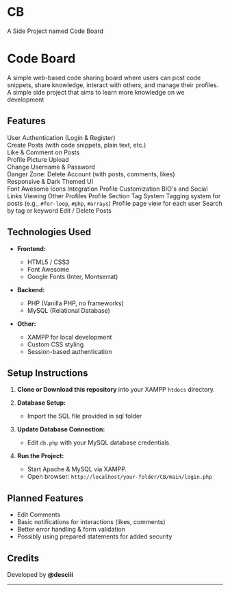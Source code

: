 # CB

A Side Project named Code Board

# Code Board

A simple web-based code sharing board where users can post code snippets, share knowledge, interact with others, and manage their profiles. A simple side project that aims to learn more knowledge on we development

## Features

User Authentication (Login & Register)  
 Create Posts (with code snippets, plain text, etc.)  
 Like & Comment on Posts  
 Profile Picture Upload  
 Change Username & Password  
 Danger Zone: Delete Account (with posts, comments, likes)  
 Responsive & Dark Themed UI  
 Font Awesome Icons Integration
Profile Customization BIO's and Social Links
Viewing Other Profiles
Profile Section
Tag System
Tagging system for posts (e.g., `#for-loop`, `#php`, `#arrays`)
Profile page view for each user
Search by tag or keyword
Edit / Delete Posts

## Technologies Used

- **Frontend:**

  - HTML5 / CSS3
  - Font Awesome
  - Google Fonts (Inter, Montserrat)

- **Backend:**

  - PHP (Vanilla PHP, no frameworks)
  - MySQL (Relational Database)

- **Other:**
  - XAMPP for local development
  - Custom CSS styling
  - Session-based authentication

## Setup Instructions

1. **Clone or Download this repository** into your XAMPP `htdocs` directory.

2. **Database Setup:**

   - Import the SQL file provided in sql folder

3. **Update Database Connection:**

   - Edit `db.php` with your MySQL database credentials.

4. **Run the Project:**
   - Start Apache & MySQL via XAMPP.
   - Open browser: `http://localhost/your-folder/CB/main/login.php`

## Planned Features

- Edit Comments
- Basic notifications for interactions (likes, comments)
- Better error handling & form validation
- Possibly using prepared statements for added security

## Credits

Developed by **@desciii**

---
